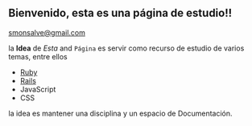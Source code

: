 ## Bienvenido, esta es una página de estudio!!

smonsalve@gmail.com

la **Idea** de _Esta_ and `Página` es servir como recurso de estudio de varios temas, entre ellos

+ [Ruby](Ruby/intro.md)
+ [Rails](Rails/intro.md)
+ JavaScript
+ CSS

la idea es mantener una disciplina y un espacio de Documentación.
